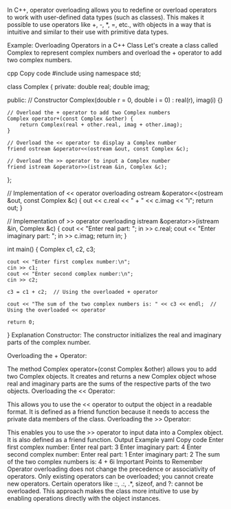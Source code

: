 In C++, operator overloading allows you to redefine or overload operators to work with user-defined data types (such as classes). This makes it possible to use operators like +, -, *, =, etc., with objects in a way that is intuitive and similar to their use with primitive data types.

Example: Overloading Operators in a C++ Class
Let's create a class called Complex to represent complex numbers and overload the + operator to add two complex numbers.

cpp
Copy code
#include <iostream>
using namespace std;

class Complex {
private:
    double real;
    double imag;

public:
    // Constructor
    Complex(double r = 0, double i = 0) : real(r), imag(i) {}

    // Overload the + operator to add two Complex numbers
    Complex operator+(const Complex &other) {
        return Complex(real + other.real, imag + other.imag);
    }

    // Overload the << operator to display a Complex number
    friend ostream &operator<<(ostream &out, const Complex &c);

    // Overload the >> operator to input a Complex number
    friend istream &operator>>(istream &in, Complex &c);
};

// Implementation of << operator overloading
ostream &operator<<(ostream &out, const Complex &c) {
    out << c.real << " + " << c.imag << "i";
    return out;
}

// Implementation of >> operator overloading
istream &operator>>(istream &in, Complex &c) {
    cout << "Enter real part: ";
    in >> c.real;
    cout << "Enter imaginary part: ";
    in >> c.imag;
    return in;
}

int main() {
    Complex c1, c2, c3;
    
    cout << "Enter first complex number:\n";
    cin >> c1;
    cout << "Enter second complex number:\n";
    cin >> c2;
    
    c3 = c1 + c2;  // Using the overloaded + operator

    cout << "The sum of the two complex numbers is: " << c3 << endl;  // Using the overloaded << operator

    return 0;
}
Explanation
Constructor: The constructor initializes the real and imaginary parts of the complex number.

Overloading the + Operator:

The method Complex operator+(const Complex &other) allows you to add two Complex objects.
It creates and returns a new Complex object whose real and imaginary parts are the sums of the respective parts of the two objects.
Overloading the << Operator:

This allows you to use the << operator to output the object in a readable format.
It is defined as a friend function because it needs to access the private data members of the class.
Overloading the >> Operator:

This enables you to use the >> operator to input data into a Complex object.
It is also defined as a friend function.
Output Example
yaml
Copy code
Enter first complex number:
Enter real part: 3
Enter imaginary part: 4
Enter second complex number:
Enter real part: 1
Enter imaginary part: 2
The sum of the two complex numbers is: 4 + 6i
Important Points to Remember
Operator overloading does not change the precedence or associativity of operators.
Only existing operators can be overloaded; you cannot create new operators.
Certain operators like ::, .:, .*, sizeof, and ?: cannot be overloaded.
This approach makes the class more intuitive to use by enabling operations directly with the object instances.